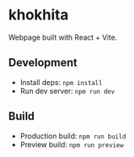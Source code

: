 # khokhita

Webpage built with React + Vite.

## Development

- Install deps: `npm install`
- Run dev server: `npm run dev`

## Build

- Production build: `npm run build`
- Preview build: `npm run preview`
